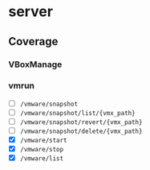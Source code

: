 # server

## Coverage

### VBoxManage

### vmrun

* [ ] `/vmware/snapshot`
* [ ] `/vmware/snapshot/list/{vmx_path}`
* [ ] `/vmware/snapshot/revert/{vmx_path}`
* [ ] `/vmware/snapshot/delete/{vmx_path}`
* [x] `/vmware/start`
* [x] `/vmware/stop`
* [x] `/vmware/list`
